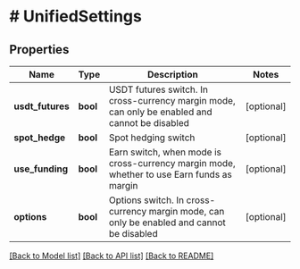 # # UnifiedSettings

## Properties

Name | Type | Description | Notes
------------ | ------------- | ------------- | -------------
**usdt_futures** | **bool** | USDT futures switch. In cross-currency margin mode, can only be enabled and cannot be disabled | [optional] 
**spot_hedge** | **bool** | Spot hedging switch | [optional] 
**use_funding** | **bool** | Earn switch, when mode is cross-currency margin mode, whether to use Earn funds as margin | [optional] 
**options** | **bool** | Options switch. In cross-currency margin mode, can only be enabled and cannot be disabled | [optional] 

[[Back to Model list]](../../README.md#documentation-for-models) [[Back to API list]](../../README.md#documentation-for-api-endpoints) [[Back to README]](../../README.md)
